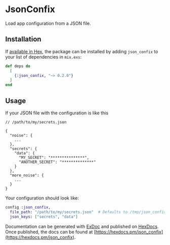 # JsonConfix

Load app configuration from a JSON file.

## Installation

If [available in Hex](https://hex.pm/docs/publish), the package can be installed
by adding `json_confix` to your list of dependencies in `mix.exs`:

```elixir
def deps do
  [
    {:json_confix, "~> 0.2.0"}
  ]
end
```

## Usage

If your JSON file with the configuration is like this

```
// /path/to/my/secrets.json

{
  "noise": {
    ...
  },
  "secrets": {
    "data": {
      "MY_SECRET": "***************",
      "ANOTHER_SECRET": "**************"
    }
  },
  "more_noise": {
    ...
  }
}
```

Your configuration should look like:

```elixir
config :json_confix,
  file_path: "/path/to/my/secrets.json"  # Defaults to /tmp/json_confix.json,
  json_keys: ["secrets", "data"]
```

Documentation can be generated with [ExDoc](https://github.com/elixir-lang/ex_doc)
and published on [HexDocs](https://hexdocs.pm). Once published, the docs can
be found at [https://hexdocs.pm/json_confix](https://hexdocs.pm/json_confix).

